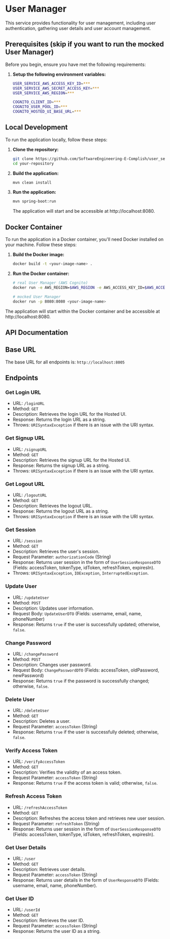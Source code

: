 # User Manager

This service provides functionality for user management, including user authentication, gathering user details and user account management.


## Prerequisites (skip if you want to run the mocked User Manager)

Before you begin, ensure you have met the following requirements:

1. **Setup the following environment variables:**

    ```bash
    USER_SERVICE_AWS_ACCESS_KEY_ID=***
    USER_SERVICE_AWS_SECRET_ACCESS_KEY=***
    USER_SERVICE_AWS_REGION=***

    COGNITO_CLIENT_ID=***
    COGNITO_USER_POOL_ID=***
    COGNITO_HOSTED_UI_BASE_URL=***
    ```
    

## Local Development

To run the application locally, follow these steps:

1. **Clone the repository:**

   ```bash
   git clone https://github.com/SoftwareEngineering-E-Complish/user_service.git
   cd your-repository
   ```

2. **Build the application:**
    
    ```bash
    mvn clean install
    ```

3. **Run the application:**
    
    ```bash
    mvn spring-boot:run
    ```

    The application will start and be accessible at http://localhost:8080.


## Docker Container

To run the application in a Docker container, you'll need Docker installed on your machine. Follow these steps:

1. **Build the Docker image:**
    
    ```bash
    docker build -t <your-image-name> .
    ```

2. **Run the Docker container:**
    
    ```bash
    # real User Manager (AWS Cognito)
    docker run -e AWS_REGION=$AWS_REGION -e AWS_ACCESS_KEY_ID=$AWS_ACCESS_KEY_ID -e AWS_SECRET_ACCESS_KEY=$AWS_SECRET_ACCESS_KEY -e CLIENT_ID=$CLIENT_ID -e USER_POOL_ID=$USER_POOL_ID -e HOSTED_UI_BASE_URL=$HOSTED_UI_BASE_URL -p 8080:8080 <your-image-name>
   
    # mocked User Manager
    docker run -p 8080:8080 <your-image-name>
    ```

The application will start within the Docker container and be accessible at http://localhost:8080.


## API Documentation

## Base URL
The base URL for all endpoints is: `http://localhost:8005`

## Endpoints

### Get Login URL
- URL: `/loginURL`
- Method: `GET`
- Description: Retrieves the login URL for the Hosted UI.
- Response: Returns the login URL as a string.
- Throws: `URISyntaxException` if there is an issue with the URI syntax.

### Get Signup URL
- URL: `/signupURL`
- Method: `GET`
- Description: Retrieves the signup URL for the Hosted UI.
- Response: Returns the signup URL as a string.
- Throws: `URISyntaxException` if there is an issue with the URI syntax.

### Get Logout URL
- URL: `/logoutURL`
- Method: `GET`
- Description: Retrieves the logout URL.
- Response: Returns the logout URL as a string.
- Throws: `URISyntaxException` if there is an issue with the URI syntax.

### Get Session
- URL: `/session`
- Method: `GET`
- Description: Retrieves the user's session.
- Request Parameter: `authorizationCode` (String)
- Response: Returns user session in the form of `UserSessionResponseDTO` (Fields: accessToken, tokenType, idToken, refreshToken, expiresIn).
- Throws: `URISyntaxException`, `IOException`, `InterruptedException`.

### Update User
- URL: `/updateUser`
- Method: `POST`
- Description: Updates user information.
- Request Body: `UpdateUserDTO` (Fields: username, email, name, phoneNumber)
- Response: Returns `true` if the user is successfully updated; otherwise, `false`.

### Change Password
- URL: `/changePassword`
- Method: `POST`
- Description: Changes user password.
- Request Body: `ChangePasswordDTO` (Fields: accessToken, oldPassword, newPassword)
- Response: Returns `true` if the password is successfully changed; otherwise, `false`.

### Delete User
- URL: `/deleteUser`
- Method: `GET`
- Description: Deletes a user.
- Request Parameter: `accessToken` (String)
- Response: Returns `true` if the user is successfully deleted; otherwise, `false`.

### Verify Access Token
- URL: `/verifyAccessToken`
- Method: `GET`
- Description: Verifies the validity of an access token.
- Request Parameter: `accessToken` (String)
- Response: Returns `true` if the access token is valid; otherwise, `false`.

### Refresh Access Token
- URL: `/refreshAccessToken`
- Method: `GET`
- Description: Refreshes the access token and retrieves new user session.
- Request Parameter: `refreshToken` (String)
- Response: Returns user session in the form of `UserSessionResponseDTO` (Fields: accessToken, tokenType, idToken, refreshToken, expiresIn).

### Get User Details
- URL: `/user`
- Method: `GET`
- Description: Retrieves user details.
- Request Parameter: `accessToken` (String)
- Response: Returns user details in the form of `UserResponseDTO` (Fields: username, email, name, phoneNumber).

### Get User ID
- URL: `/userId`
- Method: `GET`
- Description: Retrieves the user ID.
- Request Parameter: `accessToken` (String)
- Response: Returns the user ID as a string.

